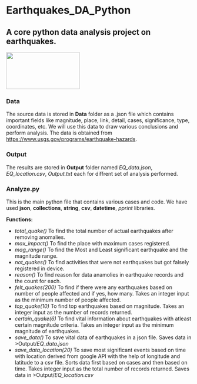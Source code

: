 # Earthquakes_DA_Python
## A core python data analysis project on earthquakes.
<img src="https://upload.wikimedia.org/wikipedia/commons/thumb/a/a0/Earthquake_-_The_Noun_Project.svg/1024px-Earthquake_-_The_Noun_Project.svg.png" width="200" height="100">

### Data
The source data is stored in **Data** folder as a .json file which contains important fields like magnitude, place, link, detail, cases, significance, type, coordinates, etc.
We will use this data to draw various conclusions and perform analysis.
The data is obtained from https://www.usgs.gov/programs/earthquake-hazards.

### Output
The results are stored in **Output** folder named *EQ_data.json*, *EQ_location.csv*, *Output.txt* each for diffrent set of analysis performed.

### Analyze.py
This is the main python file that contains various cases and code.
We have used **json**, **collections**, **string**, **csv**, **datetime**, *pprint* libraries.

**Functions:**
* *total_quake()* To find the total number of actual earthquakes after removing anomalies.
* *max_impact()* To find the place with maximum cases registered.
* *mag_range()* To find the Most and Least significant earthquake and the magnitude range.
* *not_quakes()* To find activities that were not earthquakes but got falsely registered in device.
* *reason()* To find reason for data anamolies in earthquake records and the count for each.
* *felt_quakes(200)* To find if there were any earthquakes based on number of people affected and if yes, how many. Takes an integer input as the minimum number of people affected.
* *top_quake(10)* To find top earthquakes based on magnitude. Takes an integer input as the number of records returned.
* *certain_quake(6)* To find vital information about earthquakes with atleast certain magnitude criteria. Takes an integer input as the minimum magnitude of earthquakes.
* *save_data()* To save vital data of earthquakes in a json file. Saves data in >Output/*EQ_data.json*
* *save_data_location(20)* To save most significant events based on time with location derived from google API with the help of longitude and latitude to a csv file. Sorts data first based on cases and then based on time. Takes integer input as the total number of records returned. Saves data in >Output/*EQ_location.csv*
